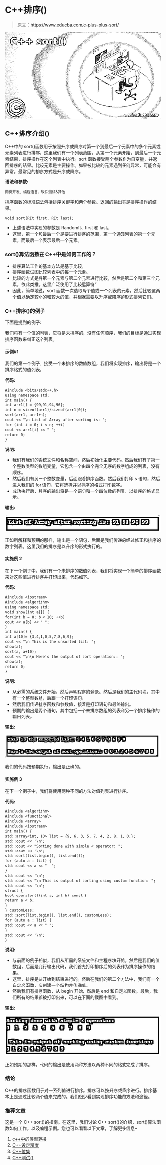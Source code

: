 # C++排序()

> 原文：<https://www.educba.com/c-plus-plus-sort/>

![C++ sort()](img/d21ece690e4a55d4d835f9549d7e8294.png)



## C++排序介绍()

C++中的 sort()函数用于按照升序或降序对第一个到最后一个元素中的多个元素或元素列表进行排序。这里我们有一个列表范围，从第一个元素开始，到最后一个元素结束，排序操作在这个列表中执行。sort 函数接受两个参数作为自变量，并返回排序的结果。比较元素是主要操作。如果被比较的元素遇到任何异常，可能会有异常。最常见的排序方式是升序或降序。

**语法和参数:**

<small>网页开发、编程语言、软件测试&其他</small>

排序函数的标准语法包括排序关键字和两个参数。返回的输出将是排序操作的结果。

```
void sort(RIt first, RIt last);
```

*   上述语法中实现的参数是 RandomIt、first 和 last。
*   这里，第一个和最后一个是要进行排序的范围，第一个通知列表的第一个元素，而最后一个表示最后一个元素。

### sort()算法函数在 C++中是如何工作的？

*   排序算法工作的基本方法是基于比较。
*   排序函数试图比较列表中的每一个元素。
*   比较的方式是将第一个元素与第二个元素进行比较，然后是第二个和第三个元素，依此类推。这里广泛使用了比较运算符“
*   因此，简单地说，sort 函数一次选取两个值或一个列表的元素，然后比较这两个值以确定较小的和较大的值，并根据需要以升序或降序的形式排列它们。

### C++排序()的例子

下面是提到的例子:

我们将有一个值的列表，它将是未排序的，没有任何顺序，我们的目标是通过实现排序函数来纠正这个列表。

#### 示例#1

我们的第一个例子，接受一个未排序的数值数组，我们将实现排序，输出将是一个排序格式的值列表。

**代码:**

```
#include <bits/stdc++.h>
using namespace std;
int main() {
int arr1[] = {99,91,94,96};
int n = sizeof(arr1)/sizeof(arr1[0]);
sort(arr1, arr1+n);
cout << "\n List of Array after sorting is: ";
for (int i = 0; i < n; ++i)
cout << arr1[i] << " ";
return 0;
}
```

**说明:**

*   我们有我们的系统文件和名称空间，然后初始化主要代码。然后我们有了第一个整数类型的数组变量，它包含一个由四个完全无序的数字组成的列表，没有顺序。
*   然后我们有另一个整数变量，后面跟着排序函数。然后我们打印 s 语句，然后进入我们的 for 语句，它将选择并以排序的格式打印数字。
*   成功执行后，程序的输出将是一个语句和一个四位数的列表，以排序的格式显示。

**输出:**

![c++ sort() 1](img/9f6b6299244e1a60ea3d4aba2764aa52.png)



正如所解释和预期的那样，输出是一个语句，后面是我们传递的经过修正和排序的数字列表。这里我们的排序是以升序的形式执行的。

#### 实施例 2

在下一个例子中，我们有一个未排序的数值列表，我们将实现一个简单的排序函数来对这些值进行排序并打印出来，代码如下。

**代码:**

```
#include <iostream>
#include <algorithm>
using namespace std;
void show(int a[]) {
for(int b = 0; b < 10; ++b)
cout << a[b] << " ";
}
int main() {
int a[10]= {3,4,1,0,5,7,8,6,9};
cout << "\n This is the unsorted list: ";
show(a);
sort(a, a+10);
cout << "\n\n Here's the output of sort operation:: ";
show(a);
return 0;
}
```

**说明:**

*   从必需的系统文件开始，然后声明程序的登录。然后是我们的主代码块，其中有一个整型数组，后跟一个打印语句。
*   然后我们传递排序函数和参数值，接着是打印语句和最终输出。
*   预期的输出是两个语句，其中包括一个未排序数组的列表和另一个排序操作的输出列表。

**输出:**

![C++ sort() 2](img/2571052e17d85a3d40a24f4123f7694b.png)



我们的代码按预期执行，输出是正确的。

#### 实施例 3

在下一个例子中，我们将使用两种不同的方法对值列表进行排序。

**代码:**

```
#include <algorithm>
#include <functional>
#include <array>
#include <iostream>
int main() {
std::array<int, 10> list = {9, 6, 3, 5, 7, 4, 2, 8, 1, 0,};
std::cout << '\n';
std::cout << "Sorting done with simple < operator: ";
std::cout << '\n';
std::sort(list.begin(), list.end());
for (auto a : list) {
std::cout << a << "  ";
}
std::cout << '\n';
std::cout << "\n This is output of sorting using custom function: ";
std::cout << '\n';
struct {
bool operator()(int a, int b) const {
return a < b;
}
} customLess;
std::sort(list.begin(), list.end(), customLess);
for (auto a : list) {
std::cout << a << " ";
}
std::cout << '\n';
}
```

**说明:**

*   与前面的例子相似，我们从所需的系统文件和主程序块开始。然后是我们的值数组，后面是几行输出代码，我们首先打印排序后的列表作为排序操作的结果。
*   这里，排序是从开始到结束进行的。然后在我们的第二个方法中，我们有一个自定义函数，它创建一个结构并传递值。
*   然后我们有排序函数，从 begin 开始，然后是 end 和自定义函数。最后，我们所有的结果都被打印出来，可以在下面的截图中看到。

**输出:**

![list of values in two different methods](img/4ce0c78daa7a3aa712f98437d0b5965b.png)



正如预期的那样，代码的输出是使用两种方法以两种不同的格式完成了排序。

### 结论

C++的排序函数用于对一系列值进行排序。排序可以按升序或降序进行。排序基本上是通过比较两个值来完成的。我们很少看到实现排序功能的方法和途径。

### 推荐文章

这是一个 C++ sort()的指南。在这里，我们讨论 C++ sort()的介绍，sort()算法函数如何工作，以及编程示例。您也可以看看以下文章，了解更多信息–

1.  [c++中的类型转换](https://www.educba.com/type-casting-in-c-plus-plus/)
2.  [C++设定精度](https://www.educba.com/c-plus-plus-setprecision/)
3.  [C++位集](https://www.educba.com/c-plus-plus-bitset/)
4.  [C++测试()](https://www.educba.com/c-test/)





